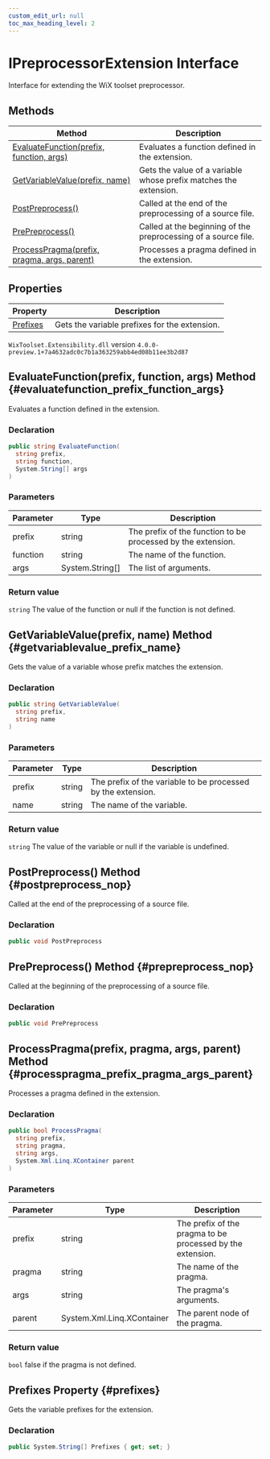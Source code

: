 ```yaml
---
custom_edit_url: null
toc_max_heading_level: 2
---
```

# IPreprocessorExtension Interface
Interface for extending the WiX toolset preprocessor.
## Methods
| Method | Description |
| ------ | ----------- |
| [EvaluateFunction(prefix, function, args)](#evaluatefunction_prefix_function_args) | Evaluates a function defined in the extension. |
| [GetVariableValue(prefix, name)](#getvariablevalue_prefix_name) | Gets the value of a variable whose prefix matches the extension. |
| [PostPreprocess()](#postpreprocess_nop) | Called at the end of the preprocessing of a source file. |
| [PrePreprocess()](#prepreprocess_nop) | Called at the beginning of the preprocessing of a source file. |
| [ProcessPragma(prefix, pragma, args, parent)](#processpragma_prefix_pragma_args_parent) | Processes a pragma defined in the extension. |
## Properties
| Property | Description |
| ------ | ----------- |
| [Prefixes](#prefixes) | Gets the variable prefixes for the extension. |
`WixToolset.Extensibility.dll` version `4.0.0-preview.1+7a4632adc0c7b1a363259abb4ed08b11ee3b2d87`
## EvaluateFunction(prefix, function, args) Method {#evaluatefunction_prefix_function_args}
Evaluates a function defined in the extension.
### Declaration
```cs
public string EvaluateFunction(
  string prefix,
  string function,
  System.String[] args
)
```
### Parameters
| Parameter | Type | Description |
| --------- | ---- | ----------- |
| prefix | string | The prefix of the function to be processed by the extension. |
| function | string | The name of the function. |
| args | System.String[] | The list of arguments. |
### Return value
`string` The value of the function or null if the function is not defined.
## GetVariableValue(prefix, name) Method {#getvariablevalue_prefix_name}
Gets the value of a variable whose prefix matches the extension.
### Declaration
```cs
public string GetVariableValue(
  string prefix,
  string name
)
```
### Parameters
| Parameter | Type | Description |
| --------- | ---- | ----------- |
| prefix | string | The prefix of the variable to be processed by the extension. |
| name | string | The name of the variable. |
### Return value
`string` The value of the variable or null if the variable is undefined.
## PostPreprocess() Method {#postpreprocess_nop}
Called at the end of the preprocessing of a source file.
### Declaration
```cs
public void PostPreprocess
```
## PrePreprocess() Method {#prepreprocess_nop}
Called at the beginning of the preprocessing of a source file.
### Declaration
```cs
public void PrePreprocess
```
## ProcessPragma(prefix, pragma, args, parent) Method {#processpragma_prefix_pragma_args_parent}
Processes a pragma defined in the extension.
### Declaration
```cs
public bool ProcessPragma(
  string prefix,
  string pragma,
  string args,
  System.Xml.Linq.XContainer parent
)
```
### Parameters
| Parameter | Type | Description |
| --------- | ---- | ----------- |
| prefix | string | The prefix of the pragma to be processed by the extension. |
| pragma | string | The name of the pragma. |
| args | string | The pragma's arguments. |
| parent | System.Xml.Linq.XContainer | The parent node of the pragma. |
### Return value
`bool` false if the pragma is not defined.
## Prefixes Property {#prefixes}
Gets the variable prefixes for the extension.
### Declaration
```cs
public System.String[] Prefixes { get; set; } 
```
